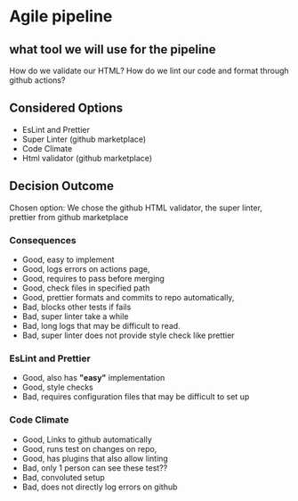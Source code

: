 # Agile pipeline 

## what tool we will use for the pipeline 

How do we validate our HTML?
How do we lint our code and format through github actions? 

## Considered Options

* EsLint and Prettier 
* Super Linter (github marketplace)
* Code Climate 
* Html validator (github marketplace)

## Decision Outcome

Chosen option: We chose the github HTML validator, the super linter, prettier from github marketplace

### Consequences

* Good, easy to implement
* Good, logs errors on actions page, 
* Good, requires to pass before merging
* Good, check files in specified path
* Good, prettier formats and commits to repo automatically,
* Bad, blocks other tests if fails
* Bad, super linter take a while
* Bad, long logs that may be difficult to read. 
* Bad, super linter does not provide style check like prettier

### EsLint and Prettier 

* Good, also has **"easy"** implementation 
* Good, style checks 
* Bad, requires configuration files that may be difficult to set up


### Code Climate 

* Good, Links to github automatically 
* Good, runs test on changes on repo,
* Good, has plugins that also allow linting 
* Bad, only 1 person can see these test??
* Bad, convoluted setup 
* Bad, does not directly log errors on github
